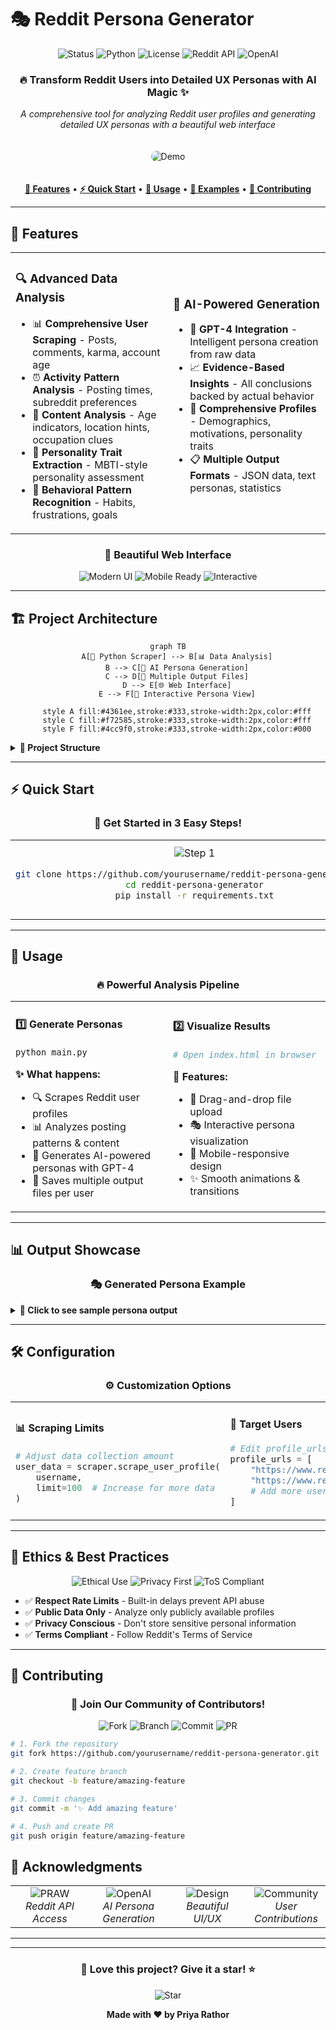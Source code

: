 
# 🎭 Reddit Persona Generator

<div align="center">

<img src="https://img.shields.io/badge/🚀_Status-Active-brightgreen?style=for-the-badge&logo=github&logoColor=white" alt="Status">
<img src="https://img.shields.io/badge/Python-3.7+-blue?style=for-the-badge&logo=python&logoColor=white" alt="Python">
<img src="https://img.shields.io/badge/License-MIT-green?style=for-the-badge&logo=opensourceinitiative&logoColor=white" alt="License">
<img src="https://img.shields.io/badge/Reddit-API-FF4500?style=for-the-badge&logo=reddit&logoColor=white" alt="Reddit API">
<img src="https://img.shields.io/badge/OpenAI-GPT--4-412991?style=for-the-badge&logo=openai&logoColor=white" alt="OpenAI">

<h3>🔥 Transform Reddit Users into Detailed UX Personas with AI Magic ✨</h3>

<p><em>A comprehensive tool for analyzing Reddit user profiles and generating detailed UX personas with a beautiful web interface</em></p>

<img src="https://via.placeholder.com/800x400/4361ee/ffffff?text=🎭+Reddit+Persona+Generator+Demo" alt="Demo" style="border-radius: 10px; margin: 20px 0;">

<p>
<a href="#-features"><strong>🌟 Features</strong></a> •
<a href="#-installation"><strong>⚡ Quick Start</strong></a> •
<a href="#-usage"><strong>📖 Usage</strong></a> •
<a href="#-examples"><strong>🎨 Examples</strong></a> •
<a href="#-contributing"><strong>🤝 Contributing</strong></a>
</p>

</div>

---

## 🌟 Features

<table>
<tr>
<td width="50%">

### 🔍 **Advanced Data Analysis**
- 📊 **Comprehensive User Scraping** - Posts, comments, karma, account age
- ⏰ **Activity Pattern Analysis** - Posting times, subreddit preferences  
- 🧠 **Content Analysis** - Age indicators, location hints, occupation clues
- 🎯 **Personality Trait Extraction** - MBTI-style personality assessment
- 🔄 **Behavioral Pattern Recognition** - Habits, frustrations, goals

</td>
<td width="50%">

### 🤖 **AI-Powered Generation**
- 🧬 **GPT-4 Integration** - Intelligent persona creation from raw data
- 📈 **Evidence-Based Insights** - All conclusions backed by actual behavior
- 👤 **Comprehensive Profiles** - Demographics, motivations, personality traits
- 📋 **Multiple Output Formats** - JSON data, text personas, statistics

</td>
</tr>
</table>

<div align="center">

### 🎨 **Beautiful Web Interface**

<img src="https://img.shields.io/badge/✨_Modern_UI-Clean_&_Responsive-4361ee?style=for-the-badge" alt="Modern UI">
<img src="https://img.shields.io/badge/📱_Mobile_Ready-100%25_Responsive-f72585?style=for-the-badge" alt="Mobile Ready">
<img src="https://img.shields.io/badge/🎭_Interactive-Real--time_Visualization-4cc9f0?style=for-the-badge" alt="Interactive">

</div>

---

## 🏗️ Project Architecture

<div align="center">

```mermaid
graph TB
    A[🐍 Python Scraper] --> B[📊 Data Analysis]
    B --> C[🤖 AI Persona Generation]
    C --> D[💾 Multiple Output Files]
    D --> E[🌐 Web Interface]
    E --> F[👤 Interactive Persona View]
    
    style A fill:#4361ee,stroke:#333,stroke-width:2px,color:#fff
    style C fill:#f72585,stroke:#333,stroke-width:2px,color:#fff
    style F fill:#4cc9f0,stroke:#333,stroke-width:2px,color:#000
```

</div>

<details>
<summary><strong>📁 Project Structure</strong></summary>

```
🎭 REDDIT_PERSONA_PROJECT/
├── 📦 __pycache__/           # Python cache files
├── 🔧 qodo/                  # Quality assurance tools
│   ├── 🌐 api/
│   ├── ⚙️ config/
│   └── 📊 data/
├── 📈 data/                  # Generated output files
│   ├── 📄 [username]_raw_data.json
│   ├── 👤 [username]_persona.txt
│   └── 📊 [username]_stats.txt
├── 🎭 persona/               # Persona-related modules
├── 🔴 reddit/                # Reddit API modules
├── 🛠️ utils/                 # Utility functions
├── 🔐 .env                   # Environment variables
├── 📝 .gitignore            # Git ignore rules
├── 🌐 index.html            # Interactive persona viewer
├── 🐍 main.py               # Core scraping and analysis
└── 📋 requirements.txt      # Python dependencies
```

</details>

---

## ⚡ Quick Start

<div align="center">

### 🚀 **Get Started in 3 Easy Steps!**

</div>

<table>
<tr>
<td align="center" width="33%">

<img src="https://img.shields.io/badge/STEP_1-Clone_&_Install-4361ee?style=for-the-badge&logo=git&logoColor=white" alt="Step 1">

```bash
git clone https://github.com/yourusername/reddit-persona-generator.git
cd reddit-persona-generator
pip install -r requirements.txt
```

</td>
<td align="center" width="33%">

<img src="https://img.shields.io/badge/STEP_2-Configure_APIs-f72585?style=for-the-badge&logo=key&logoColor=white" alt="Step 2">

```python
# Edit main.py
REDDIT_CLIENT_ID = "your_id"
REDDIT_CLIENT_SECRET = "your_secret"
OPENAI_API_KEY = "your_key"
```

</td>
<td align="center" width="33%">

<img src="https://img.shields.io/badge/STEP_3-Run_&_Analyze-4cc9f0?style=for-the-badge&logo=play&logoColor=white" alt="Step 3">

```bash
python main.py
# Open index.html
# Upload generated files
```

</td>
</tr>
</table>

---

## 🎯 Usage

<div align="center">

### 🔥 **Powerful Analysis Pipeline**

</div>

<table>
<tr>
<td width="50%">

#### 1️⃣ **Generate Personas**
```bash
python main.py
```

**✨ What happens:**
- 🔍 Scrapes Reddit user profiles
- 📊 Analyzes posting patterns & content
- 🤖 Generates AI-powered personas with GPT-4
- 💾 Saves multiple output files per user

</td>
<td width="50%">

#### 2️⃣ **Visualize Results**
```bash
# Open index.html in browser
```

**🎨 Features:**
- 📁 Drag-and-drop file upload
- 🎭 Interactive persona visualization
- 📱 Mobile-responsive design
- ✨ Smooth animations & transitions

</td>
</tr>
</table>

---

## 📊 Output Showcase

<div align="center">

### 🎭 **Generated Persona Example**

</div>

<details>
<summary><strong>👤 Click to see sample persona output</strong></summary>

```
🎭 USER PERSONA: TechEnthusiast2024
👤 Age: 28
💼 Occupation: Software Developer
📍 Location: San Francisco, CA
💕 Status: Single
🎯 Tier: Early Adopter
🏷️ Archetype: The Innovator

📈 MOTIVATIONS (1-10 scale):
- ⚡ Convenience: 9 - Values efficient, streamlined solutions
- 🏃 Speed: 8 - Appreciates quick results and fast performance
- 🧠 Learning: 9 - Constantly seeking new knowledge and skills
- 🤝 Community: 7 - Enjoys collaborative environments

🧬 PERSONALITY TRAITS (MBTI-style):
- 🤫 Introversion ↔ Extroversion: 6/10 - Balanced social energy
- 🔮 Intuition ↔ Sensing: 8/10 - Big picture thinker
- 💭 Thinking ↔ Feeling: 7/10 - Logic-driven decisions
- 🎯 Judging ↔ Perceiving: 6/10 - Structured but flexible

🎯 BEHAVIOR & HABITS:
- 🌙 Most active during evening hours (7-11 PM)
- 💬 Prefers detailed, technical discussions
- 🏅 Frequently helps others with coding problems
- 📚 Shares learning resources and tutorials

😤 FRUSTRATIONS:
- 🐌 Slow or inefficient software tools
- 📖 Poor documentation and unclear instructions
- 🔄 Repetitive, manual processes

🎯 GOALS & NEEDS:
- 🚀 Stay current with emerging technologies
- 🏗️ Build innovative side projects
- 🌐 Contribute to open-source community
- 💰 Advance career in tech leadership

💬 QUOTE:
"I just want tools that work reliably without requiring a PhD to operate."
```

</details>

---

## 🛠️ Configuration

<div align="center">

### ⚙️ **Customization Options**

</div>

<table>
<tr>
<td width="50%">

#### 📊 **Scraping Limits**
```python
# Adjust data collection amount
user_data = scraper.scrape_user_profile(
    username, 
    limit=100  # Increase for more data
)
```

</td>
<td width="50%">

#### 🎯 **Target Users**
```python
# Edit profile_urls in main.py
profile_urls = [
    "https://www.reddit.com/user/username1/",
    "https://www.reddit.com/user/username2/",
    # Add more users here
]
```

</td>
</tr>
</table>

---

## 🚨 Ethics & Best Practices

<div align="center">

<img src="https://img.shields.io/badge/⚖️_Ethical_Use-Respect_Privacy-green?style=for-the-badge" alt="Ethical Use">
<img src="https://img.shields.io/badge/🔒_Privacy_First-Public_Data_Only-blue?style=for-the-badge" alt="Privacy First">
<img src="https://img.shields.io/badge/📋_ToS_Compliant-Reddit_API_Rules-orange?style=for-the-badge" alt="ToS Compliant">

</div>

- ✅ **Respect Rate Limits** - Built-in delays prevent API abuse
- ✅ **Public Data Only** - Analyze only publicly available profiles
- ✅ **Privacy Conscious** - Don't store sensitive personal information
- ✅ **Terms Compliant** - Follow Reddit's Terms of Service

---

## 🤝 Contributing

<div align="center">

### 🌟 **Join Our Community of Contributors!**

<img src="https://img.shields.io/badge/🍴_Fork-Repository-4361ee?style=for-the-badge&logo=github&logoColor=white" alt="Fork">
<img src="https://img.shields.io/badge/🌿_Create-Feature_Branch-f72585?style=for-the-badge&logo=git&logoColor=white" alt="Branch">
<img src="https://img.shields.io/badge/📝_Commit-Changes-4cc9f0?style=for-the-badge&logo=github&logoColor=white" alt="Commit">
<img src="https://img.shields.io/badge/🚀_Push-&_PR-green?style=for-the-badge&logo=github&logoColor=white" alt="PR">

</div>

```bash
# 1. Fork the repository
git fork https://github.com/yourusername/reddit-persona-generator.git

# 2. Create feature branch
git checkout -b feature/amazing-feature

# 3. Commit changes
git commit -m '✨ Add amazing feature'

# 4. Push and create PR
git push origin feature/amazing-feature
```

## 🙏 Acknowledgments

<div align="center">

<table>
<tr>
<td align="center" width="25%">
<img src="https://img.shields.io/badge/🐍_PRAW-Reddit_API-FF4500?style=for-the-badge&logo=reddit&logoColor=white" alt="PRAW">
<br><em>Reddit API Access</em>
</td>
<td align="center" width="25%">
<img src="https://img.shields.io/badge/🤖_OpenAI-GPT--4-412991?style=for-the-badge&logo=openai&logoColor=white" alt="OpenAI">
<br><em>AI Persona Generation</em>
</td>
<td align="center" width="25%">
<img src="https://img.shields.io/badge/🎨_Modern-Design-4361ee?style=for-the-badge&logo=css3&logoColor=white" alt="Design">
<br><em>Beautiful UI/UX</em>
</td>
<td align="center" width="25%">
<img src="https://img.shields.io/badge/🌟_Community-Feedback-f72585?style=for-the-badge&logo=github&logoColor=white" alt="Community">
<br><em>User Contributions</em>
</td>
</tr>
</table>

</div>

---

<div align="center">


---

### 🌟 **Love this project? Give it a star!** ⭐

<img src="https://img.shields.io/badge/⭐_Star-This_Repo-gold?style=for-the-badge&logo=github&logoColor=white" alt="Star">

**Made with ❤️ by Priya Rathor**

</div>
